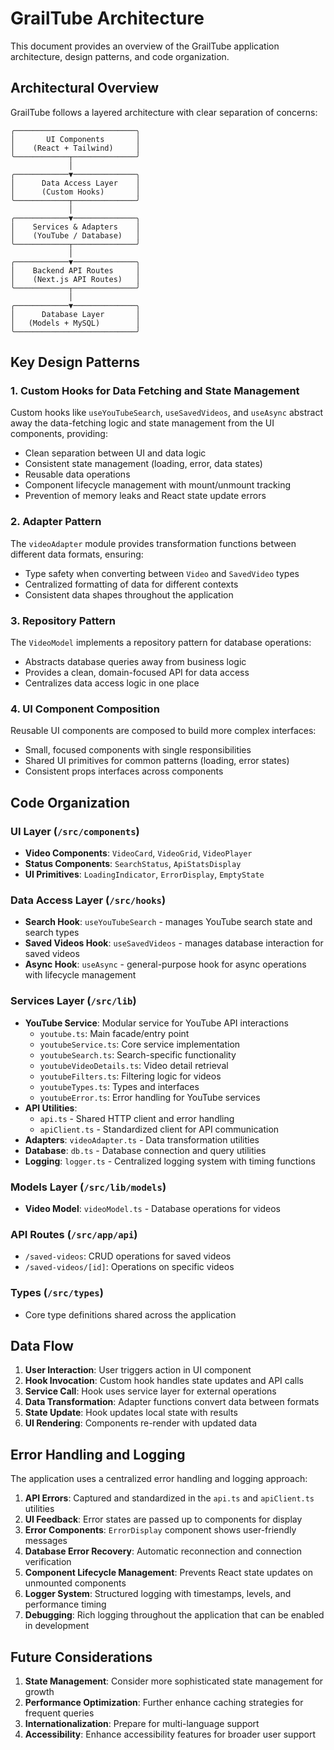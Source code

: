# GrailTube Architecture

This document provides an overview of the GrailTube application architecture, design patterns, and code organization.

## Architectural Overview

GrailTube follows a layered architecture with clear separation of concerns:

```
╭───────────────────────────╮
│       UI Components       │
│    (React + Tailwind)     │
╰────────────┬──────────────╯
             │
╭────────────▼──────────────╮
│      Data Access Layer    │
│      (Custom Hooks)       │
╰────────────┬──────────────╯
             │
╭────────────▼──────────────╮
│    Services & Adapters    │ 
│    (YouTube / Database)   │
╰────────────┬──────────────╯
             │
╭────────────▼──────────────╮
│    Backend API Routes     │
│    (Next.js API Routes)   │
╰────────────┬──────────────╯
             │
╭────────────▼──────────────╮
│      Database Layer       │
│   (Models + MySQL)        │
╰───────────────────────────╯
```

## Key Design Patterns

### 1. Custom Hooks for Data Fetching and State Management

Custom hooks like `useYouTubeSearch`, `useSavedVideos`, and `useAsync` abstract away the data-fetching logic and state management from the UI components, providing:

- Clean separation between UI and data logic
- Consistent state management (loading, error, data states)
- Reusable data operations
- Component lifecycle management with mount/unmount tracking
- Prevention of memory leaks and React state update errors

### 2. Adapter Pattern

The `videoAdapter` module provides transformation functions between different data formats, ensuring:

- Type safety when converting between `Video` and `SavedVideo` types
- Centralized formatting of data for different contexts
- Consistent data shapes throughout the application

### 3. Repository Pattern

The `VideoModel` implements a repository pattern for database operations:

- Abstracts database queries away from business logic
- Provides a clean, domain-focused API for data access
- Centralizes data access logic in one place

### 4. UI Component Composition

Reusable UI components are composed to build more complex interfaces:

- Small, focused components with single responsibilities
- Shared UI primitives for common patterns (loading, error states)
- Consistent props interfaces across components

## Code Organization

### UI Layer (`/src/components`)

- **Video Components**: `VideoCard`, `VideoGrid`, `VideoPlayer`
- **Status Components**: `SearchStatus`, `ApiStatsDisplay`
- **UI Primitives**: `LoadingIndicator`, `ErrorDisplay`, `EmptyState`

### Data Access Layer (`/src/hooks`)

- **Search Hook**: `useYouTubeSearch` - manages YouTube search state and search types
- **Saved Videos Hook**: `useSavedVideos` - manages database interaction for saved videos
- **Async Hook**: `useAsync` - general-purpose hook for async operations with lifecycle management

### Services Layer (`/src/lib`)

- **YouTube Service**: Modular service for YouTube API interactions
  - `youtube.ts`: Main facade/entry point
  - `youtubeService.ts`: Core service implementation
  - `youtubeSearch.ts`: Search-specific functionality
  - `youtubeVideoDetails.ts`: Video detail retrieval
  - `youtubeFilters.ts`: Filtering logic for videos
  - `youtubeTypes.ts`: Types and interfaces
  - `youtubeError.ts`: Error handling for YouTube services
- **API Utilities**: 
  - `api.ts` - Shared HTTP client and error handling
  - `apiClient.ts` - Standardized client for API communication
- **Adapters**: `videoAdapter.ts` - Data transformation utilities
- **Database**: `db.ts` - Database connection and query utilities
- **Logging**: `logger.ts` - Centralized logging system with timing functions

### Models Layer (`/src/lib/models`)

- **Video Model**: `videoModel.ts` - Database operations for videos

### API Routes (`/src/app/api`)

- `/saved-videos`: CRUD operations for saved videos
- `/saved-videos/[id]`: Operations on specific videos

### Types (`/src/types`)

- Core type definitions shared across the application

## Data Flow

1. **User Interaction**: User triggers action in UI component
2. **Hook Invocation**: Custom hook handles state updates and API calls
3. **Service Call**: Hook uses service layer for external operations
4. **Data Transformation**: Adapter functions convert data between formats
5. **State Update**: Hook updates local state with results
6. **UI Rendering**: Components re-render with updated data

## Error Handling and Logging

The application uses a centralized error handling and logging approach:

1. **API Errors**: Captured and standardized in the `api.ts` and `apiClient.ts` utilities
2. **UI Feedback**: Error states are passed up to components for display
3. **Error Components**: `ErrorDisplay` component shows user-friendly messages
4. **Database Error Recovery**: Automatic reconnection and connection verification
5. **Component Lifecycle Management**: Prevents React state updates on unmounted components
6. **Logger System**: Structured logging with timestamps, levels, and performance timing
7. **Debugging**: Rich logging throughout the application that can be enabled in development

## Future Considerations

1. **State Management**: Consider more sophisticated state management for growth
2. **Performance Optimization**: Further enhance caching strategies for frequent queries
3. **Internationalization**: Prepare for multi-language support
4. **Accessibility**: Enhance accessibility features for broader user support